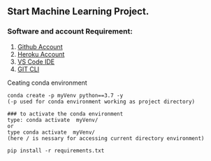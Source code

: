 ## Start Machine Learning Project.

### Software and account Requirement:

1. [Github Account](https://github.com)
2. [Heroku Account](https://dashboard.heroku.com/login)
3. [VS Code IDE](https://code.visualstudio.com/download)
4. [GIT CLI](https://git.scm.com/downloads)

Ceating conda environment
```
conda create -p myVenv python==3.7 -y 
(-p used for conda environment working as project directory)

```
```
### to activate the conda environment
type: conda activate  myVenv/
or 
type conda activate  myVenv/
(here / is nessary for accessing current directory environment)
```

```
pip install -r requirements.txt
```